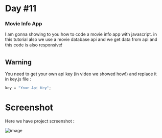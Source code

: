 # Day #11

### Movie Info App
I am gonna showing to you how to code a movie info app with javascript. in this tutorial also we use a movie database api and we get data from api and this code is also responsive❗️

## Warning
You need to get your own api key (in video we showed how!) and replace it in key.js file :

```javascript
key = "Your Api Key";
```


# Screenshot
Here we have project screenshot :

![image](https://github.com/SelcukOzbilgi/100-days-of-javascript/assets/139876996/a1186e28-a5e3-421f-be7b-4a4ec646de93)
